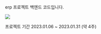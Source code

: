 erp 프로젝트 백엔드 코드입니다.

   <img src="https://img.shields.io/badge/Spring Boot-3178C6?style=flat&logo=Spring Boot&logoColor=white"/>

프로젝트 기간
2023.01.06 ~ 2023.01.31 (약 4주) 
